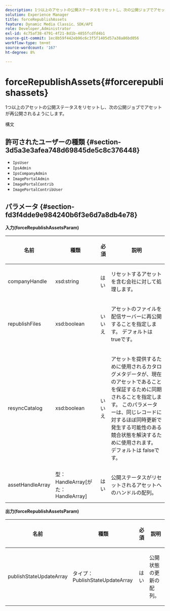 ```yaml
---
description: 1つ以上のアセットの公開ステータスをリセットし、次の公開ジョブでアセットが再公開されるようにします。
solution: Experience Manager
title: forceRepublishAssets
feature: Dynamic Media Classic、SDK/API
role: Developer,Administrator
exl-id: 4c75af38-4791-4f21-8d1b-4855fcdfd4b1
source-git-commit: 1ec8b59f442eb96c6c3f5f1405d57a38a86bd056
workflow-type: tm+mt
source-wordcount: '167'
ht-degree: 8%

---
```


# forceRepublishAssets{#forcerepublishassets}

1つ以上のアセットの公開ステータスをリセットし、次の公開ジョブでアセットが再公開されるようにします。

構文

## 許可されたユーザーの種類 {#section-3d5a3e3afea748d69845de5c8c376448}

* `IpsUser`
* `IpsAdmin`
* `IpsCompanyAdmin`
* `ImagePortalAdmin`
* `ImagePortalContrib`
* `ImagePortalContribUser`

## パラメータ {#section-fd3f4dde9e984240b6f3e6d7a8db4e78}

**入力(forceRepublishAssetsParam)**

<table id="table_742D67AD77554904976EC4A07A0CBC64"> 
 <thead> 
  <tr> 
   <th colname="col1" class="entry"> <p>名前 </p> </th> 
   <th colname="col2" class="entry"> <p>種類 </p> </th> 
   <th colname="col3" class="entry"> <p>必須 </p> </th> 
   <th colname="col4" class="entry"> <p>説明 </p> </th> 
  </tr> 
 </thead>
 <tbody> 
  <tr> 
   <td colname="col1"> <span class="codeph"> <span class="varname"> companyHandle</span> </span> </td> 
   <td colname="col2"> <span class="codeph"> xsd:string</span> </td> 
   <td colname="col3"> <p>はい </p> </td> 
   <td colname="col4"> <p>リセットするアセットを含む会社に対して処理します。 </p> </td> 
  </tr> 
  <tr> 
   <td colname="col1"><span class="codeph"> <span class="varname"> republishFiles</span> </span> </td> 
   <td colname="col2"><span class="codeph"> xsd:boolean</span> </td> 
   <td colname="col3"> <p>いいえ </p> </td> 
   <td colname="col4"> <p>アセットのファイルを配信サーバーに再公開することを指定します。 デフォルトは<span class="codeph"> true</span>です。 </p> </td> 
  </tr> 
  <tr> 
   <td colname="col1"><span class="codeph"> <span class="varname"> resyncCatalog</span> </span> </td> 
   <td colname="col2"><span class="codeph"> xsd:boolean</span> </td> 
   <td colname="col3"> <p>いいえ </p> </td> 
   <td colname="col4"> <p>アセットを提供するために使用されるカタログメタデータが、現在のアセットであることを保証するために同期されることを指定します。 このパラメーターは、同じレコードに対するほぼ同時更新で発生する可能性のある競合状態を解決するために使用されます。 デフォルトは<span class="codeph"> false</span>です。 </p> </td> 
  </tr> 
  <tr> 
   <td colname="col1"> <span class="codeph"> <span class="varname"> assetHandleArray</span> </span> </td> 
   <td colname="col2"> <span class="codeph"> 型：HandleArray[がた：HandleArray]</span> </td> 
   <td colname="col3"> <p>はい </p> </td> 
   <td colname="col4"> <p>公開ステータスがリセットされるアセットへのハンドルの配列。 </p> </td> 
  </tr> 
 </tbody> 
</table>

**出力(forceRepublishAssetsParam)**

<table id="table_78E74186669F477E9E2D837D58A789DC"> 
 <thead> 
  <tr> 
   <th colname="col1" class="entry"> <p>名前 </p> </th> 
   <th colname="col2" class="entry"> <p>種類 </p> </th> 
   <th colname="col3" class="entry"> <p>必須 </p> </th> 
   <th colname="col4" class="entry"> <p>説明 </p> </th> 
  </tr> 
 </thead>
 <tbody> 
  <tr> 
   <td colname="col1"> <span class="codeph"> <span class="varname"> publishStateUpdateArray</span> </span> </td> 
   <td colname="col2"> <span class="codeph"> タイプ：PublishStateUpdateArray</span> </td> 
   <td colname="col3"> <p>はい </p> </td> 
   <td colname="col4"> <p>公開状態の更新の配列。 </p> </td> 
  </tr> 
 </tbody> 
</table>
